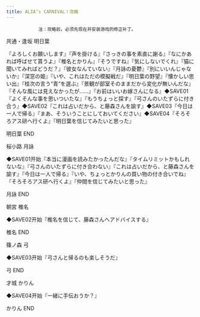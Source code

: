 ```yaml
---
title: ALIA’s CARNIVAL！攻略
---
```


                注：攻略前，必须先现在并安装游戏的修正补丁。

共通・逢坂 明日葉

『よろしくお願いします』『声を掛ける』『さっきの事を素直に謝る』『なにかあれば呼ばせて貰うよ』『椎名とかりん』『そうですね』『気にしないでくれ』『猫に聞いてみればどうだ？』『彼女なんていない』『月詠の憂鬱』『別にいいんじゃないか』『深窓の姫』『いや、これはただの模擬戦だ』『明日葉の野望』『懐かしい思い出』『桂次の言う“青”を選ぶ』『景観が部室そのままだから変化が無いんだな』『そんな風には見えなかったが……』『お前はいいお嫁さんになる』◆SAVE01『よくそんな事を思いついたな』『もうちょっと探す』『弓さんのいたずらに付き合う』◆SAVE02『これは占いだから、と藤森さんを諭す』◆SAVE03『今日は一人で帰る』『まあ、そういうことにしておいてください』◆SAVE04『そろそろアス研へ行くよ』『明日葉を信じてみたいと思った』

明日葉 END

桜小路 月詠

◆SAVE01开始『本当に漫画を読みたかったんだな』『タイムリミットかもしれないな』『弓さんのいたずらに付き合わない』『これは占いだから、と藤森さんを諭す』『今日は一人で帰る』『いや、ちょっとかりんの買い物の付き合いでね』『そろそろアス研へ行くよ』『仲間を信じてみたいと思った』

月詠 END

朝宮 椎名

◆SAVE02开始『椎名を信じて、藤森さんへアドバイスする』

椎名 END

篠ノ森 弓

◆SAVE03开始『弓さんと帰るのも楽しそうだ』

弓 END

才城 かりん

◆SAVE04开始『一緒に手伝おうか？』

かりん END
              
